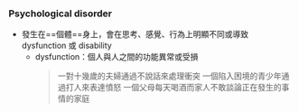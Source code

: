 ### Psychological disorder
- 發生在==個體==身上，會在思考、感覺、行為上明顯不同或導致 dysfunction 或 disability
	- dysfunction：個人與人之間的功能異常或受損
		>  一對十幾歲的夫婦通過不說話來處理衝突
		>  一個陷入困境的青少年通過打人來表達憤怒
		>  一個父母每天喝酒而家人不敢談論正在發生的事情的家庭